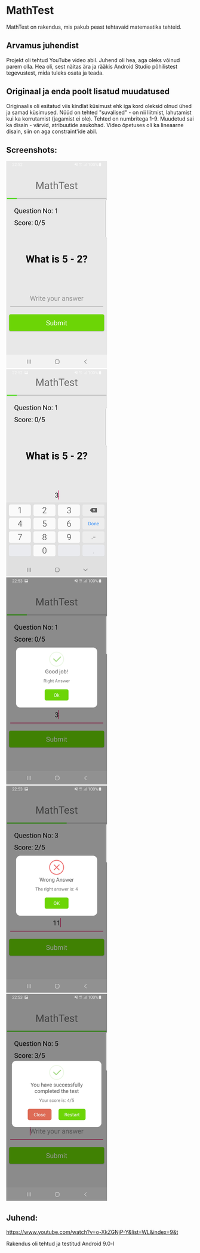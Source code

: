 # MathTest

MathTest on rakendus, mis pakub peast tehtavaid matemaatika tehteid.

## Arvamus juhendist
Projekt oli tehtud YouTube video abil. Juhend oli hea, aga oleks võinud parem olla. Hea oli, sest näitas ära ja rääkis Android Studio põhilistest tegevustest, mida tuleks osata ja teada.

## Originaal ja enda poolt lisatud muudatused
Originaalis oli esitatud viis kindlat küsimust ehk iga kord oleksid olnud ühed ja samad küsimused.
Nüüd on tehted "suvalised" - on nii liitmist, lahutamist kui ka korrutamist (jagamist ei ole). Tehted on numbritega 1-9.
Muudetud sai ka disain - värvid, atribuutide asukohad. Video õpetuses oli ka lineaarne disain, siin on aga constraint'ide abil.


## Screenshots:
<img src="https://github.com/irelav/MathTestAndroid/blob/master/img/screen1.jpg" alt="alt text" width="270" height="555"><img src="https://github.com/irelav/MathTestAndroid/blob/master/img/screen2.jpg" alt="alt text" width="270" height="555"><img src="https://github.com/irelav/MathTestAndroid/blob/master/img/screen3.jpg" alt="alt text" width="270" height="555">
<img src="https://github.com/irelav/MathTestAndroid/blob/master/img/screen4.jpg" alt="alt text" width="270" height="555"><img src="https://github.com/irelav/MathTestAndroid/blob/master/img/screen5.jpg" alt="alt text" width="270" height="555">

## Juhend:
https://www.youtube.com/watch?v=o-XkZGNjP-Y&list=WL&index=9&t

Rakendus oli tehtud ja testitud Android 9.0-l